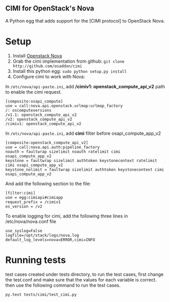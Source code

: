 CIMI for OpenStack's Nova
--------------------------

A Python egg that adds support for the [CIMI protocol] to OpenStack Nova.

Setup
=====

1. Install [Openstack Nova](http://wiki.openstack.org/InstallInstructions/Nova)
2. Grab the cimi implementation from github:
     `git clone http://github.com/osaddon/cimi`
3. Install this python egg: `sudo python setup.py install`
4. Configure cimi to work with Nova:

In `/etc/nova/api-paste.ini`, add __/cimiv1: openstack_compute_api_v2__ path to
enable the cimi request.

    [composite:osapi_compute]
    use = call:nova.api.openstack.urlmap:urlmap_factory
    /: oscomputeversions
    /v1.1: openstack_compute_api_v2
    /v2: openstack_compute_api_v2
    /cimiv1: openstack_compute_api_v2

In `/etc/nova/api-paste.ini`, add __cimi__ filter before osapi_compute_app_v2

    [composite:openstack_compute_api_v2]
    use = call:nova.api.auth:pipeline_factory
    noauth = faultwrap sizelimit noauth ratelimit cimi osapi_compute_app_v2
    keystone = faultwrap sizelimit authtoken keystonecontext ratelimit cimi osapi_compute_app_v2
    keystone_nolimit = faultwrap sizelimit authtoken keystonecontext cimi osapi_compute_app_v2

And add the following section to the file:

    [filter:cimi]
    use = egg:cimiapi#cimiapp
    request_prefix = /cimiv1
    os_version = /v2

To enable logging for cimi, add the following three lines in /etc/nova/nova.conf file

    use_syslog=False
    logfile=/opt/stack/logs/nova.log
    default_log_levels=nova=ERROR,cimi=INFO


Running tests
=============

test cases created under tests directory, to run the test cases, first change
the test.conf and make sure that the values for each variable is correct. then
use the following command to run the test cases.

    py.test tests/cimi/test_cimi.py